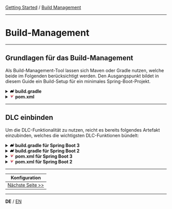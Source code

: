 [Getting Started](../index_de.md) / [Build Management](build_management_de)

---

# Build-Management

---

## Grundlagen für das Build-Management
Als Build-Management-Tool lassen sich Maven oder Gradle nutzen, welche beide im Folgenden berücksichtigt werden.
Den Ausgangspunkt bildet in diesem Guide ein Build-Setup für ein minimales Spring-Boot-Projekt. 

<details>
<summary><img style="height: 12px" src="../../icons/gradle.svg" alt="gradle"> <b>build.gradle</b></summary>

```groovy
plugins {
    id 'java'
    id 'org.springframework.boot' version '3.4.0'
    id 'io.spring.dependency-management' version '1.1.6'
}

group = 'com.example'
version = '0.0.1-SNAPSHOT'

java {
    toolchain {
        languageVersion = JavaLanguageVersion.of(17)
    }
}

repositories {
    mavenCentral()
}

dependencies {
    implementation 'org.springframework.boot:spring-boot-starter'
}
```
</details>

<details>
<summary><img style="height: 12px" src="../../icons/file-type-maven.svg" alt="maven"> <b>pom.xml</b></summary>

```xml
<?xml version="1.0" encoding="UTF-8"?>
<project xmlns="http://maven.apache.org/POM/4.0.0" xmlns:xsi="http://www.w3.org/2001/XMLSchema-instance"
         xsi:schemaLocation="http://maven.apache.org/POM/4.0.0 https://maven.apache.org/xsd/maven-4.0.0.xsd">
    <modelVersion>4.0.0</modelVersion>
    <parent>
        <groupId>org.springframework.boot</groupId>
        <artifactId>spring-boot-starter-parent</artifactId>
        <version>3.4.0</version>
        <relativePath/>
    </parent>
    <groupId>com.example</groupId>
    <artifactId>demo</artifactId>
    <version>0.0.1-SNAPSHOT</version>
    <properties>
        <java.version>17</java.version>
    </properties>
    <dependencies>
        <dependency>
            <groupId>org.springframework.boot</groupId>
            <artifactId>spring-boot-starter</artifactId>
        </dependency>
    </dependencies>

    <build>
        <plugins>
            <plugin>
                <groupId>org.springframework.boot</groupId>
                <artifactId>spring-boot-maven-plugin</artifactId>
            </plugin>
        </plugins>
    </build>
</project>

```
</details>

---

## DLC einbinden
Um die DLC-Funktionalität zu nutzen, reicht es bereits folgendes Artefakt einzubinden, 
welches die wichtigsten DLC-Funktionen bündelt:

<details>
<summary><img style="height: 12px" src="../../icons/gradle.svg" alt="gradle"> <b>build.gradle für Spring Boot 3</b></summary>

```groovy
dependencies {
    implementation 'io.domainlifecycles:spring-boot-3-jooq-complete:2.3.0'
}
```
</details>
<details>
<summary><img style="height: 12px" src="../../icons/gradle.svg" alt="gradle"> <b>build.gradle für Spring Boot 2</b></summary>

```groovy
dependencies {
    implementation 'io.domainlifecycles:spring-boot-2-jooq-complete:2.3.0'
}
```
</details>

<details>
<summary><img style="height: 12px" src="../../icons/file-type-maven.svg" alt="maven"> <b>pom.xml für Spring Boot 3</b></summary>

```xml
<dependencies>
    <dependency>
        <groupId>io.domainlifecycles</groupId>
        <artifactId>spring-boot-3-jooq-complete</artifactId>
        <version>2.3.0</version>
    </dependency>
</dependencies>
```
</details>

<details>
<summary><img style="height: 12px" src="../../icons/file-type-maven.svg" alt="maven"> <b>pom.xml für Spring Boot 2</b></summary>

```xml
<dependencies>
    <dependency>
        <groupId>io.domainlifecycles</groupId>
        <artifactId>spring-boot-2-jooq-complete</artifactId>
        <version>2.3.0</version>
    </dependency>
</dependencies>
```
</details>

---

|             **Konfiguration**             |
|:-----------------------------------------:|
| [Nächste Seite >>](./configuration_de.md) |

---

**DE** / [EN](../../english/guides/build_management_en.md)
